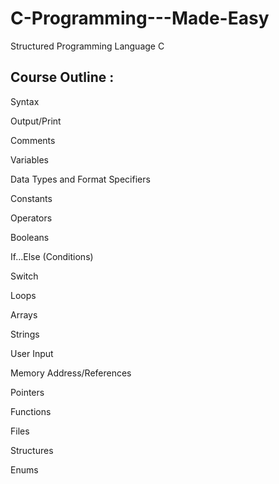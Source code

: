 # C-Programming---Made-Easy
Structured Programming Language C

Course Outline :
---------------------------------------
Syntax

Output/Print

Comments

Variables

Data Types and Format Specifiers

Constants

Operators

Booleans

If...Else (Conditions)

Switch

Loops

Arrays

Strings

User Input

Memory Address/References

Pointers

Functions

Files

Structures

Enums

